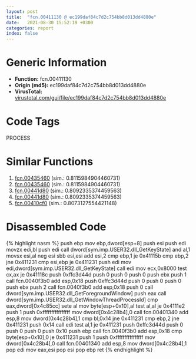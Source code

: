 ```yaml
---
layout: post
title:  "fcn.00411130 @ ec199daf84c7d2c754bb8d013dd4880e"
date:   2021-08-30 15:52:19 +0300
categories: report
index: false
---
```


# Generic Information
- **Function:** fcn.00411130
- **Origin (md5):** ec199daf84c7d2c754bb8d013dd4880e
- **VirusTotal:** [virustotal.com/gui/file/ec199daf84c7d2c754bb8d013dd4880e][virustotal_ref]

# Code Tags
<span class="tag" id="PROCESS">PROCESS</span>


# Similar Functions

1. [fcn.00435460][similar_1_ref] (sim.: 0.8115984904460731)
2. [fcn.00435460][similar_2_ref] (sim.: 0.8115984904460731)
3. [fcn.00441d80][similar_3_ref] (sim.: 0.8092335374459563)
4. [fcn.00441d80][similar_4_ref] (sim.: 0.8092335374459563)
5. [fcn.00410cf0][similar_5_ref] (sim.: 0.8073127554421148)


# Disassembled Code

{% highlight nasm %}
push ebp
mov ebp,dword[esp+8]
push esi
push edi
movzx edi,bl
push edi
call dword[sym.imp.USER32.dll_GetKeyState]
and al,1
movsx esi,al
neg esi
sbb esi,esi
add esi,2
cmp ebp,1
je 0x41115b
cmp ebp,2
jne 0x411231
cmp esi,ebp
je 0x411231
push edi
mov edi,dword[sym.imp.USER32.dll_GetKeyState]
call edi
mov ecx,0x8000
test cx,ax
je 0x41118c
push 0xffc3d44d
push 0
push 0
push 0
push ebx
push 1
call fcn.0040f3b0
add esp,0x18
push 0xffc3d44d
push 0
push 0
push 0
push ebx
push 2
call fcn.0040f3b0
add esp,0x18
push 0
call dword[sym.imp.USER32.dll_GetForegroundWindow]
push eax
call dword[sym.imp.USER32.dll_GetWindowThreadProcessId]
cmp eax,dword[0x4c85cc]
sete al
mov byte[esp+0x10],al
test al,al
je 0x4111e2
push 1
push 0xffffffffffffffff
mov dword[0x4c28b4],0
call fcn.00401340
add esp,8
mov dword[0x4c28b4],1
cmp bl,0x14
jne 0x411231
cmp ebp,2
jne 0x411231
push 0x14
call edi
test al,1
je 0x411231
push 0xffc3d44d
push 0
push 0
push 0
push 0x10
push ebp
call fcn.0040f3b0
add esp,0x18
cmp byte[esp+0x10],0
je 0x411231
push 1
push 0xffffffffffffffff
mov dword[0x4c28b4],0
call fcn.00401340
add esp,8
mov dword[0x4c28b4],1
pop edi
mov eax,esi
pop esi
pop ebp
ret 
{% endhighlight %}


[similar_1_ref]: /report/fcn.00435460@4fe6510221c33bf023f6abed461fc13f
[similar_2_ref]: /report/fcn.00435460@ec199daf84c7d2c754bb8d013dd4880e
[similar_3_ref]: /report/fcn.00441d80@ec199daf84c7d2c754bb8d013dd4880e
[similar_4_ref]: /report/fcn.00441d80@4fe6510221c33bf023f6abed461fc13f
[similar_5_ref]: /report/fcn.00410cf0@4fe6510221c33bf023f6abed461fc13f
[virustotal_ref]: https://www.virustotal.com/gui/file/ec199daf84c7d2c754bb8d013dd4880e